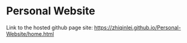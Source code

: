 # Personal Website

Link to the hosted github page site: https://zhiqinlei.github.io/Personal-Website/home.html
